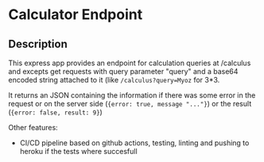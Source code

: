 # Calculator Endpoint
## Description

This express app provides an endpoint for calculation queries at /calculus and excepts get requests with query parameter "query" and a base64 encoded string attached to it (like `/calculus?query=Myoz` for 3*3.

It returns an JSON containing the information if there was some error in the request or on the server side (`{error: true, message "..."}`) or the result (`{error: false, result: 9}`)

Other features:
- CI/CD pipeline based on github actions, testing, linting and pushing to heroku if the tests where succesfull